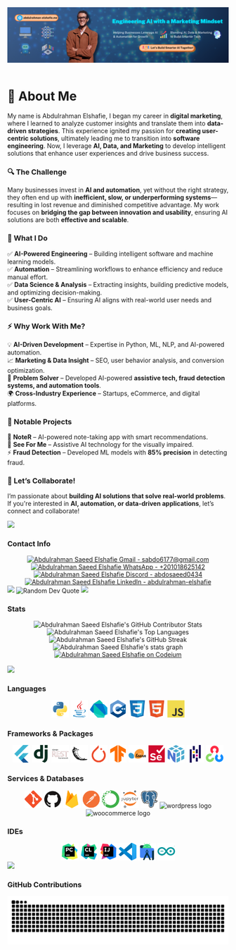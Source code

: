 <img src="assets/Black and Gray Minimalist LinkedIn Banner (4).png" alt="Abdulrahman Saeed Elshafie Banner"  />

<br/>
<br/>

# 🚀 About Me  

My name is Abdulrahman Elshafie, I began my career in **digital marketing**, where I learned to analyze customer insights and translate them into **data-driven strategies**. This experience ignited my passion for **creating user-centric solutions**, ultimately leading me to transition into **software engineering**. Now, I leverage **AI, Data, and Marketing** to develop intelligent solutions that enhance user experiences and drive business success.  

### 🔍 The Challenge  

Many businesses invest in **AI and automation**, yet without the right strategy, they often end up with **inefficient, slow, or underperforming systems**—resulting in lost revenue and diminished competitive advantage. My work focuses on **bridging the gap between innovation and usability**, ensuring AI solutions are both **effective and scalable**.  

### 🔑 What I Do  

✅ **AI-Powered Engineering** – Building intelligent software and machine learning models.  
✅ **Automation** – Streamlining workflows to enhance efficiency and reduce manual effort.  
✅ **Data Science & Analysis** – Extracting insights, building predictive models, and optimizing decision-making.  
✅ **User-Centric AI** – Ensuring AI aligns with real-world user needs and business goals.  

### ⚡ Why Work With Me?  

💡 **AI-Driven Development** – Expertise in Python, ML, NLP, and AI-powered automation.  
📈 **Marketing & Data Insight** – SEO, user behavior analysis, and conversion optimization.  
🔬 **Problem Solver** – Developed AI-powered **assistive tech, fraud detection systems, and automation tools**.  
🌍 **Cross-Industry Experience** – Startups, eCommerce, and digital platforms.  

### 📂 Notable Projects  

📝 **NoteR** – AI-powered note-taking app with smart recommendations.  
👀 **See For Me** – Assistive AI technology for the visually impaired.  
⚡ **Fraud Detection** – Developed ML models with **85% precision** in detecting fraud.  

### 📩 Let’s Collaborate!  

I’m passionate about **building AI solutions that solve real-world problems**. If you're interested in **AI, automation, or data-driven applications**, let’s connect and collaborate!  


<img src="https://user-images.githubusercontent.com/73097560/115834477-dbab4500-a447-11eb-908a-139a6edaec5c.gif">

### Contact Info

<div align="center">
  <a href="mailto:sabdo6177@gmail.com" target="_blank">
    <img src="https://img.shields.io/static/v1?message=Gmail&logo=gmail&label=&color=D14836&logoColor=white&labelColor=&style=for-the-badge" height="35" alt="Abdulrahman Saeed Elshafie Gmail - sabdo6177@gmail.com"  />
  </a>
  <a href="https://wa.me/201018625142" target="_blank">
    <img src="https://img.shields.io/static/v1?message=Whatsapp&logo=whatsapp&label=&color=25D366&logoColor=white&labelColor=&style=for-the-badge" height="35" alt="Abdulrahman Saeed Elshafie WhatsApp - +201018625142"  />
  </a>
  <a href="https://discordapp.com/users/abdosaeed0434" target="_blank">
    <img src="https://img.shields.io/static/v1?message=DISCORD&logo=Discord&label=&color=0067e0&logoColor=white&labelColor=&style=for-the-badge" height="35" alt="Abdulrahman Saeed Elshafie Discord - abdosaeed0434"  />
  </a>
  <a href="https://www.linkedin.com/in/abdulrahman-elshafie/" target="_blank">
    <img src="https://img.shields.io/static/v1?message=LINKEDIN&logo=LinkedIn&label=&color=0077B5&logoColor=white&labelColor=&style=for-the-badge" height="35" alt="Abdulrahman Saeed Elshafie LinkedIn - abdulrahman-elshafie"  />
  </a>

</div>
<img src="https://user-images.githubusercontent.com/73097560/115834477-dbab4500-a447-11eb-908a-139a6edaec5c.gif">

<img src="https://quotes-github-readme.vercel.app/api?type=horizontal&theme=transparent" height="200" alt="Random Dev Quote" align="center">

<img src="https://user-images.githubusercontent.com/73097560/115834477-dbab4500-a447-11eb-908a-139a6edaec5c.gif">

### Stats
<div align="center">

  <img src="https://github-contributor-stats.vercel.app/api?username=AbdulrahmanElshafie&limit=5&theme=transparent&combine_all_yearly_contributions=true&order_by=contributions" height="200" alt="Abdulrahman Saeed Elshafie's GitHub Contributor Stats">
  <br>
  <img src="https://github-readme-stats.vercel.app/api/top-langs/?username=AbdulrahmanElshafie&layout=compact&theme=transparent" alt="Abdulrahman Saeed Elshafie's Top Languages" height="150"/>
  <br>
  <img src="https://streak-stats.demolab.com?user=AbdulrahmanElshafie&theme=transparent&fire=EB5454" alt="Abdulrahman Saeed Elshafie's GitHub Streak" height="150"/>
  <br>
  <img src="https://github-readme-stats.vercel.app/api?username=AbdulrahmanElshafie&show_icons=true&include_all_commits=true&count_private=true&theme=transparent" height="150" alt="Abdulrahman Saeed Elshafie's stats graph"  />
  <br>
  <a href="https://codeium.com/profile/abdulrahman-saeed-elshafie"><img src="https://codeium.com/badges/user/abdulrahman-saeed-elshafie/autocomplete" alt="Abdulrahman Saeed Elshafie on Codeium"></a>
  <br>

</div>

<br clear="both">
<img src="https://user-images.githubusercontent.com/73097560/115834477-dbab4500-a447-11eb-908a-139a6edaec5c.gif">

### Languages
<div align="center">
<img src="https://raw.githubusercontent.com/devicons/devicon/master/icons/python/python-original.svg" width=40>
<img src="https://raw.githubusercontent.com/devicons/devicon/master/icons/java/java-original.svg" width=40>
<img src="https://raw.githubusercontent.com/devicons/devicon/master/icons/dart/dart-original.svg" width=40>
<img src="https://raw.githubusercontent.com/devicons/devicon/master/icons/cplusplus/cplusplus-original.svg" width=40>
<img src="https://raw.githubusercontent.com/devicons/devicon/master/icons/css3/css3-original.svg" width=40>
<img src="https://raw.githubusercontent.com/devicons/devicon/master/icons/html5/html5-original.svg" width=40>
<img src="https://raw.githubusercontent.com/devicons/devicon/master/icons/javascript/javascript-original.svg" width=40>

</div>

### Frameworks & Packages
<div align="center">

<img src="https://raw.githubusercontent.com/devicons/devicon/master/icons/flutter/flutter-original.svg" width=40>
<img src="https://raw.githubusercontent.com/devicons/devicon/master/icons/django/django-plain.svg" width=40>
<img src="https://raw.githubusercontent.com/devicons/devicon/master/icons/djangorest/djangorest-original-wordmark.svg" width=40>
<img src="https://raw.githubusercontent.com/devicons/devicon/master/icons/flask/flask-original.svg" width=40>
<img src="https://raw.githubusercontent.com/devicons/devicon/master/icons/pytorch/pytorch-original.svg" width=40>
<img src="https://raw.githubusercontent.com/devicons/devicon/master/icons/tensorflow/tensorflow-original.svg" width=40>
<img src="https://raw.githubusercontent.com/devicons/devicon/master/icons/scikitlearn/scikitlearn-original.svg" width=40>
<img src="https://raw.githubusercontent.com/devicons/devicon/master/icons/selenium/selenium-original.svg" width=40>
<img src="https://raw.githubusercontent.com/devicons/devicon/master/icons/numpy/numpy-original.svg" width=40>
<img src="https://raw.githubusercontent.com/devicons/devicon/master/icons/pandas/pandas-original.svg" width=40>
<img src="https://raw.githubusercontent.com/devicons/devicon/master/icons/opencv/opencv-original.svg" width=40>
</div>

### Services & Databases
<div align="center">

<img src="https://raw.githubusercontent.com/devicons/devicon/master/icons/git/git-original.svg" width=40>
<img src="https://raw.githubusercontent.com/devicons/devicon/master/icons/github/github-original.svg" width=40>
<img src="https://raw.githubusercontent.com/devicons/devicon/master/icons/firebase/firebase-original.svg" width=40>
<img src="https://raw.githubusercontent.com/devicons/devicon/master/icons/postman/postman-original.svg" width=40>
<img src="https://raw.githubusercontent.com/devicons/devicon/master/icons/anaconda/anaconda-original.svg" width=40>
<img src="https://raw.githubusercontent.com/devicons/devicon/master/icons/jupyter/jupyter-original-wordmark.svg" width=40>
<img src="https://raw.githubusercontent.com/devicons/devicon/master/icons/postgresql/postgresql-original.svg" width=40>
<img src="https://cdn.jsdelivr.net/gh/devicons/devicon/icons/wordpress/wordpress-original.svg" height="40" alt="wordpress logo"  />
<img src="https://cdn.jsdelivr.net/gh/devicons/devicon/icons/woocommerce/woocommerce-original.svg" height="40" alt="woocommerce logo"  />

</div>

### IDEs
<div align="center">

<img src="https://raw.githubusercontent.com/devicons/devicon/master/icons/pycharm/pycharm-original.svg" width=40>
<img src="https://raw.githubusercontent.com/devicons/devicon/master/icons/clion/clion-original.svg" width=40>
<img src="https://raw.githubusercontent.com/devicons/devicon/master/icons/intellij/intellij-original.svg" width=40>
<img src="https://raw.githubusercontent.com/devicons/devicon/master/icons/vscode/vscode-original.svg" width=40>
<img src="https://raw.githubusercontent.com/devicons/devicon/master/icons/androidstudio/androidstudio-original.svg" width=40>
<img src="https://raw.githubusercontent.com/devicons/devicon/master/icons/arduino/arduino-original.svg" width=40>
</div>

<img src="https://user-images.githubusercontent.com/73097560/115834477-dbab4500-a447-11eb-908a-139a6edaec5c.gif">

### GitHub Contributions
<img src="https://raw.githubusercontent.com/AbdulrahmanElshafie/AbdulrahmanElshafie/output/github-contribution-grid-snake-dark.svg" alt="Abdulrahman Saeed Elshafie GitHub Contributions Snake">
